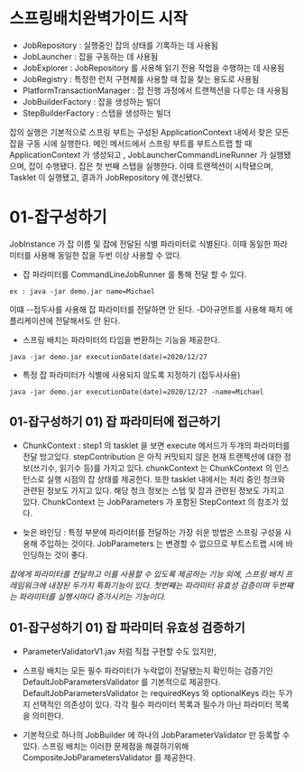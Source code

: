 # 스프링배치완벽가이드 시작
- JobRepository : 실행중인 잡의 상태를 기록하는 데 사용됨
- JobLauncher : 잡을 구동하는 데 사용됨
- JobExplorer : JobRepository 를 사용해 읽기 전용 작업을 수행하는 데 사용됨
- JobRegistry : 특정한 런처 구현체를 사용할 때 잡을 찾는 용도로 사용됨
- PlatformTransactionManager : 잡 진행 과정에서 트랜젝션을 다루는 데 사용됨
- JobBuilderFactory : 잡을 생성하는 빌더
- StepBuilderFactory : 스텝을 생성하는 빌더

잡의 실행은 기본적으로 스프링 부트는 구성된 ApplicationContext 내에서 찾은 모든 잡을 구동 시에 실행한다.
메인 메서드에서 스프링 부트를 부트스트랩 할 때 ApplicationContext 가 생성되고 , JobLauncherCommandLineRunner 가 실행됐으며,
잡이 수행됐다. 잡은 첫 번째 스탭을 실행한다. 이때 트랜젝션이 시작됐으며, Tasklet 이 실행됐고, 결과가 JobRepository 에 갱신됐다.

# 01-잡구성하기
JobInstance 가 잡 이름 및 잡에 전달된 식별 파라미터로 식별된다.
이때 동일한 파라미터를 사용해 동일한 잡을 두번 이상 사용할 수 었다.

- 잡 파라미터를 CommandLineJobRunner 를 통해 전달 할 수 있다.
```
ex : java -jar demo.jar name=Michael
```
이떄 --접두사를 사용해 잡 파라미터를 전달하면 안 된다. -D아규먼트를 사용해 패치 애플리케이션에 전달해서도 안 된다.

- 스프링 배치는 파라미터의 타입을 변환하는 기능을 제공한다.
```
java -jar demo.jar executionDate(date)=2020/12/27
```

- 특정 잡 파라미터가 식별에 사용되지 않도록 지정하기 (접두사사용)
```
java -jar demo.jar executionDate(date)=2020/12/27 -name=Michael
```

## 01-잡구성하기 01) 잡 파라미터에 접근하기
- ChunkContext : step1 의 tasklet 을 보면 execute 메서드가 두개의 파라미터를 전달 방고있다.
stepContribution 은 아직 커밋되지 않은 현재 트랜젝션에 대한 정보(쓰기수, 읽기수 등)를 가지고 있다.
chunkContext 는 ChunkContext 의 인스턴스로 실행 시점의 잡 상태를 제공한다. 또한 tasklet 내에서는 처리 중인 청크와 관련된 정보도 가지고 있다.
해당 청크 정보는 스텝 및 잡과 관련된 정보도 가지고 있다. ChunkContext 는 JobParameters 가 포함된 StepContext 의 참조가 있다.

- 늦은 바인딩 : 특정 부분에 파라미터를 전달하는 가장 쉬운 방법은 스프링 구성을 사용해 주입하는 것이다.
JobParameters 는 변경할 수 없으므로 부트스트랩 시에 바인딩하는 것이 좋다.

*잡에게 파라미터를 전달하고 이를 사용할 수 있도록 제공하는 기능 외에,
스프링 배치 프레임워크에 내장된 두가지 특화기능이 있다.
첫번째는 파라미터 유효성 검증이며
두번쨰는 파라미터를 실행시마다 증가시키는 기능이다.*

## 01-잡구성하기 01) 잡 파라미터 유효성 검증하기
- ParameterValidatorV1.jav 처럼 직접 구현할 수도 있지만,
- 스프링 배치는 모든 필수 파라미터가 누락없이 전달됐는지 확인하는 검증기인 DefaultJobParametersValidator 를 기본적으로 제공한다.
DefaultJobParametersValidator 는 requiredKeys 와 optionalKeys 라는 두가지 선택적인 의존성이 있다.
각각 필수 파라미터 목록과 필수가 아닌 파라미터 목록을 의미한다.

- 기본적으로 하나의 JobBuilder 에 하나의 JobParameterValidator 만 등록할 수 있다.
스프링 배치는 이러한 문제점을 해결하기위해 CompositeJobParametersValidator 를 제공한다.